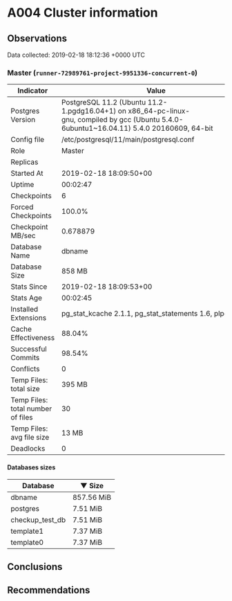 # A004 Cluster information #

## Observations ##
Data collected: 2019-02-18 18:12:36 +0000 UTC  


### Master (`runner-72989761-project-9951336-concurrent-0`) ###

 Indicator | Value
-----------|-------
Postgres Version | PostgreSQL&nbsp;11.2&nbsp;(Ubuntu&nbsp;11.2-1.pgdg16.04+1)&nbsp;on&nbsp;x86_64-pc-linux-gnu,&nbsp;compiled&nbsp;by&nbsp;gcc&nbsp;(Ubuntu&nbsp;5.4.0-6ubuntu1~16.04.11)&nbsp;5.4.0&nbsp;20160609,&nbsp;64-bit
Config file | /etc/postgresql/11/main/postgresql.conf
Role | Master
Replicas | 
Started At | 2019-02-18&nbsp;18:09:50+00
Uptime | 00:02:47
Checkpoints | 6
Forced Checkpoints | 100.0%
Checkpoint MB/sec | 0.678879
Database Name | dbname
Database Size | 858&nbsp;MB
Stats Since | 2019-02-18&nbsp;18:09:53+00
Stats Age | 00:02:45
Installed Extensions | pg_stat_kcache&nbsp;2.1.1,&nbsp;pg_stat_statements&nbsp;1.6,&nbsp;plpgsql&nbsp;1.0
Cache Effectiveness | 88.04%
Successful Commits | 98.54%
Conflicts | 0
Temp Files: total size | 395&nbsp;MB
Temp Files: total number of files | 30
Temp Files: avg file size | 13&nbsp;MB
Deadlocks | 0

#### Databases sizes ####
Database | &#9660;&nbsp;Size
---------|------
dbname | 857.56&nbsp;MiB
postgres | 7.51&nbsp;MiB
checkup_test_db | 7.51&nbsp;MiB
template1 | 7.37&nbsp;MiB
template0 | 7.37&nbsp;MiB


## Conclusions ##


## Recommendations ##

